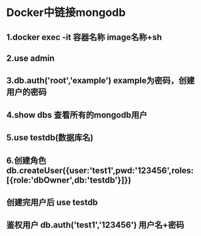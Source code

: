 # Docker中链接mongodb
## 1.docker exec -it 容器名称 image名称+sh
## 2.use admin
## 3.db.auth('root','example') example为密码，创建用户的密码
## 4.show dbs 查看所有的mongodb用户
## 5.use testdb(数据库名)
## 6.创建角色db.createUser({user:'test1',pwd:'123456',roles:[{role:'dbOwner',db:'testdb'}]})
## 创建完用户后 use testdb
## 鉴权用户 db.auth('test1','123456') 用户名+密码